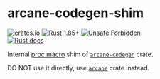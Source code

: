 arcane-codegen-shim
===================

[![crates.io](https://img.shields.io/crates/v/arcane-codegen-shim.svg "crates.io")](https://crates.io/crates/arcane-codegen-shim)
[![Rust 1.85+](https://img.shields.io/badge/rustc-1.85+-lightgray.svg "Rust 1.85+")](https://blog.rust-lang.org/2025/02/20/Rust-1.85.0.html)
[![Unsafe Forbidden](https://img.shields.io/badge/unsafe-forbidden-success.svg "Unsafe forbidden")](https://github.com/rust-secure-code/safety-dance)\
[![Rust docs](https://docs.rs/arcane-codegen-shim/badge.svg "Rust docs")](https://docs.rs/arcane-codegen-shim)

Internal [proc macro][1] shim of [`arcane-codegen`] crate.

DO NOT use it directly, use [`arcane`] crate instead.




[`arcane`]: https://docs.rs/arcane
[`arcane-codegen`]: https://docs.rs/arcane-codegen

[1]: https://doc.rust-lang.org/reference/procedural-macros.html
